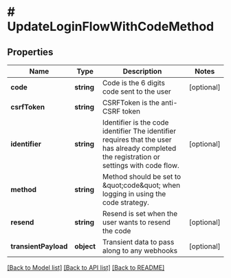 # # UpdateLoginFlowWithCodeMethod

## Properties

Name | Type | Description | Notes
------------ | ------------- | ------------- | -------------
**code** | **string** | Code is the 6 digits code sent to the user | [optional]
**csrfToken** | **string** | CSRFToken is the anti-CSRF token |
**identifier** | **string** | Identifier is the code identifier The identifier requires that the user has already completed the registration or settings with code flow. | [optional]
**method** | **string** | Method should be set to \&quot;code\&quot; when logging in using the code strategy. |
**resend** | **string** | Resend is set when the user wants to resend the code | [optional]
**transientPayload** | **object** | Transient data to pass along to any webhooks | [optional]

[[Back to Model list]](../../README.md#models) [[Back to API list]](../../README.md#endpoints) [[Back to README]](../../README.md)
